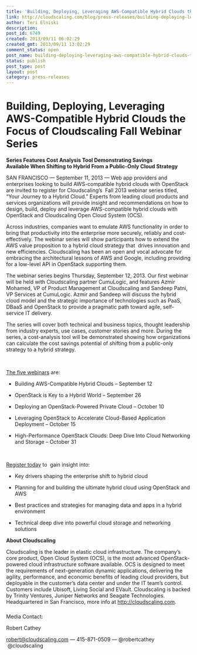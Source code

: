 ```yaml
---
title: 'Building, Deploying, Leveraging AWS-Compatible Hybrid Clouds the Focus of Cloudscaling Fall Webinar Series'
link: http://cloudscaling.com/blog/press-releases/building-deploying-leveraging-aws-compatible-hybrid-clouds-the-focus-of-cloudscaling-fall-webinar-series/
author: Teri Elniski
description: 
post_id: 6749
created: 2013/09/11 06:02:29
created_gmt: 2013/09/11 13:02:29
comment_status: open
post_name: building-deploying-leveraging-aws-compatible-hybrid-clouds-the-focus-of-cloudscaling-fall-webinar-series
status: publish
post_type: post
layout: post
category: press-releases
---
```


# Building, Deploying, Leveraging AWS-Compatible Hybrid Clouds the Focus of Cloudscaling Fall Webinar Series

**Series Features Cost Analysis Tool Demonstrating Savings Available When Shifting to Hybrid From a Public-Only Cloud Strategy**

SAN FRANCISCO — September 11, 2013 — Web app providers and enterprises looking to build AWS-compatible hybrid clouds with OpenStack are invited to register for Cloudscaling’s  Fall 2013 webinar series titled, “Your Journey to a Hybrid Cloud.” Experts from leading cloud products and services organizations will provide insight and recommendations on how to design, build, deploy and leverage AWS-compatible hybrid clouds with OpenStack and Cloudscaling Open Cloud System (OCS).

Across industries, companies want to emulate AWS functionality in order to bring that productivity into the enterprise more securely, reliably and cost-effectively. The webinar series will show participants how to extend the AWS value proposition to a hybrid cloud strategy that  drives innovation and new efficiencies. Cloudscaling has been an open and vocal advocate for embracing the architectural lessons of AWS and Google, including providing for a low-level API in OpenStack supporting them.

The webinar series begins Thursday, September 12, 2013. Our first webinar will be held with Cloudscaling partner CumuLogic, and features Azmir Mohamed, VP of Product Management at Cloudscaling and Sandeep Patni, VP Services at CumuLogic. Azmir and Sandeep will discuss the hybrid cloud model and the strategic importance of technologies such as PaaS, DBaaS and OpenStack to provide a pragmatic path toward agile, self-service IT delivery.

The series will cover both technical and business topics, thought leadership from industry experts, use cases, customer stories and more. During the series, a cost-analysis tool will be demonstrated showing how organizations can calculate the cost savings potential of shifting from a public-only strategy to a hybrid strategy.

 

[The five webinars](http://go.cloudscaling.com/cloudscaling-fall-2013-webinar-series) are:

  * Building AWS-Compatible Hybrid Clouds – September 12

  * OpenStack is Key to a Hybrid World – September 26

  * Deploying an OpenStack-Powered Private Cloud – October 10

  * Leveraging OpenStack to Accelerate Cloud-Based Application Deployment – October 15

  * High-Performance OpenStack Clouds: Deep Dive Into Cloud Networking and Storage – October 31

 

[Register today](http://go.cloudscaling.com/cloudscaling-fall-2013-webinar-series) to  gain insight into:

  * Key drivers shaping the enterprise shift to hybrid cloud

  * Planning for and building the ultimate hybrid cloud using OpenStack and AWS

  * Best practices and strategies for managing data and apps in a hybrid environment

  * Technical deep dive into powerful cloud storage and networking solutions

**About Cloudscaling**

Cloudscaling is the leader in elastic cloud infrastructure. The company’s core product, Open Cloud System (OCS), is the most advanced OpenStack-powered cloud infrastructure software available. OCS is designed to meet the requirements of next-generation dynamic applications, delivering the agility, performance, and economic benefits of leading cloud providers, but deployable in the customer’s data center and under the IT team’s control. Customers include Ubisoft, Living Social and EVault. Cloudscaling is backed by Trinity Ventures, Juniper Networks and Seagate Technologies. Headquartered in San Francisco, more info at <http://cloudscaling.com>. 

###

Media Contact:

Robert Cathey

[robert@cloudscaling.com](mailto:robert@cloudscaling.com) — 415-871-0509 — @robertcathey  @cloudscaling